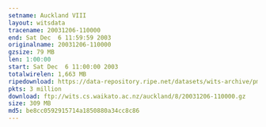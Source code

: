 ```yaml
---
setname: Auckland VIII
layout: witsdata
tracename: 20031206-110000
end: Sat Dec  6 11:59:59 2003
originalname: 20031206-110000
gzsize: 79 MB
len: 1:00:00
start: Sat Dec  6 11:00:00 2003
totalwirelen: 1,663 MB
ripedownload: https://data-repository.ripe.net/datasets/wits-archive/pma/long/auck/8//20031206-110000.gz
pkts: 3 million
download: ftp://wits.cs.waikato.ac.nz/auckland/8/20031206-110000.gz
size: 309 MB
md5: be8cc0592915714a1850880a34cc8c86
---
```

